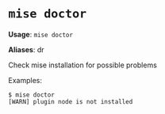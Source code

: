 # `mise doctor`

**Usage**: `mise doctor`

**Aliases**: dr

Check mise installation for possible problems

Examples:

    $ mise doctor
    [WARN] plugin node is not installed
